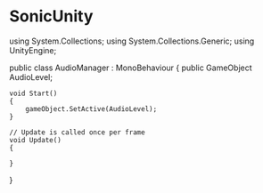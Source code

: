 # SonicUnity

using System.Collections;
using System.Collections.Generic;
using UnityEngine;

public class AudioManager : MonoBehaviour
{
    public GameObject AudioLevel;

    void Start()
    {
        gameObject.SetActive(AudioLevel);
    }

    // Update is called once per frame
    void Update()
    {
        
    }
}
